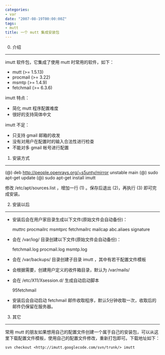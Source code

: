 ```yaml
---
categories:
- var
date: "2007-08-19T00:00:00Z"
tags:
- mutt
title: 一个 mutt 集成安装包
---
```


0. 介绍
-------

imutt 软件包，它集成了使用 mutt 时常用的软件，如下：

- mutt (>= 1.5.13)
- procmail (>= 3.22)
- msmtp (>= 1.4.9)
- fetchmail (>= 6.3.6)

imutt 特点：

* 简化 mutt 程序配置难度
* 很好的支持简体中文

imutt 不足：

* 只支持 gmail 邮箱的收发 
* 没有对用户在配置时的输入合法性进行检查
* 不能对多 gmail 帐号进行配置

1. 安装方式
-----------

(@) deb http://people.openrays.org/~s5unty/mirror unstable main
(@) sudo apt-get update
(@) sudo apt-get install imutt

修改 /etc/apt/sources.list ，增加一行 (1) 。保存后退出 (2)，再执行 (3) 即可完成安装。

2. 安装以后
-----------
* 安装后会在用户家目录生成以下文件(原始文件会自动备份)：

    muttrc
    procmailrc 
    msmtprc
    fetchmailrc
    mailcap
    abc.aliaes
    signature

* 会在 /var/log/ 目录创建以下文件(原始文件会自动备份)：

    fetchmail.log
    procmail.log
    msmtp.log

* 会在 /var/backups/ 目录创建子目录 imutt ，其中有若干配置文件模板 
* 会根据需要，创建用户定义的收件箱目录，默认为 /var/mails/
* 会在 /etc/X11/Xsession.d/ 生成自动启动脚本

    95fetchmail

* 安装后会自动启动 fetchmail 邮件收取程序，默认5分钟收取一次，收取后的邮件仍保留在服务器。

3. 其它
-------

常用 mutt 的朋友如果想用自己的配置文件创建一个属于自己的安装包，可以从这里下载配置文件模板，使用自己的配置文件修改，重新打包即可。下载地址如下： 

    svn checkout <http://imutt.googlecode.com/svn/trunk/> imutt
